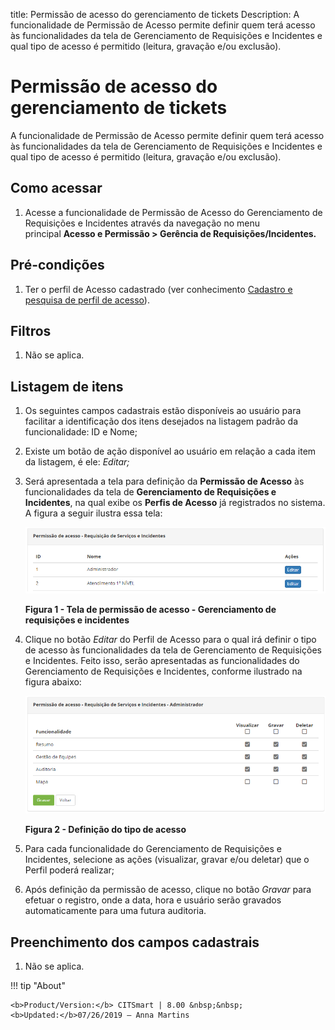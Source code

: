 title: Permissão de acesso do gerenciamento de tickets
Description: A funcionalidade de Permissão de Acesso permite definir quem terá acesso às funcionalidades da tela de Gerenciamento de Requisições e Incidentes e
qual tipo de acesso é permitido (leitura, gravação e/ou exclusão).

# Permissão de acesso do gerenciamento de tickets



A funcionalidade de Permissão de Acesso permite definir quem terá acesso às
funcionalidades da tela de Gerenciamento de Requisições e Incidentes e qual tipo
de acesso é permitido (leitura, gravação e/ou exclusão).

Como acessar
-----------

1.  Acesse a funcionalidade de Permissão de Acesso do Gerenciamento de
    Requisições e Incidentes através da navegação no menu principal **Acesso e
    Permissão  > Gerência de Requisições/Incidentes.**

Pré-condições
-------------

1.  Ter o perfil de Acesso cadastrado (ver conhecimento [Cadastro e pesquisa de
    perfil de acesso](1)).

Filtros
-------

1.  Não se aplica.

Listagem de itens
----------------

1.  Os seguintes campos cadastrais estão disponíveis ao usuário para facilitar a
    identificação dos itens desejados na listagem padrão da funcionalidade: ID
    e Nome;

2.  Existe um botão de ação disponível ao usuário em relação a cada item da
    listagem, é ele: *Editar;*

3.  Será apresentada a tela para definição da **Permissão de Acesso** às
    funcionalidades da tela de **Gerenciamento de Requisições e Incidentes**, na
    qual exibe os **Perfis de Acesso** já registrados no sistema. A figura a
    seguir ilustra essa tela:

    ![Criar](images/permission-1.png)
    
    **Figura 1 - Tela de permissão de acesso - Gerenciamento de requisições e
incidentes**

1.  Clique no botão *Editar* do Perfil de Acesso para o qual irá definir o tipo
    de acesso às funcionalidades da tela de Gerenciamento de Requisições e
    Incidentes. Feito isso, serão apresentadas as funcionalidades do
    Gerenciamento de Requisições e Incidentes, conforme ilustrado na figura
    abaixo:

    ![Criar](images/permission-2.png)
    
    **Figura 2 - Definição do tipo de acesso**

2.  Para cada funcionalidade do Gerenciamento de Requisições e Incidentes,
    selecione as ações (visualizar, gravar e/ou deletar) que o Perfil poderá
    realizar;

3.  Após definição da permissão de acesso, clique no botão *Gravar* para efetuar
    o registro, onde a data, hora e usuário serão gravados automaticamente para
    uma futura auditoria.

Preenchimento dos campos cadastrais
---------------------------------

1.  Não se aplica.


[1]:/pt-br/citsmart-platform-7/initial-settings/access-settings/profile/user-profile.html

!!! tip "About"

    <b>Product/Version:</b> CITSmart | 8.00 &nbsp;&nbsp;
    <b>Updated:</b>07/26/2019 – Anna Martins
